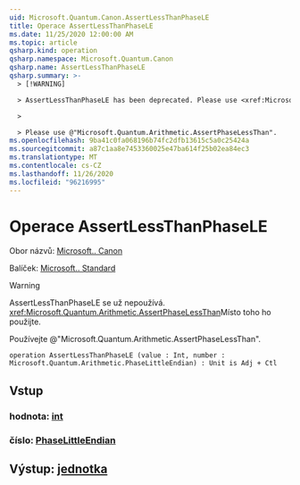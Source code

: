 ```yaml
---
uid: Microsoft.Quantum.Canon.AssertLessThanPhaseLE
title: Operace AssertLessThanPhaseLE
ms.date: 11/25/2020 12:00:00 AM
ms.topic: article
qsharp.kind: operation
qsharp.namespace: Microsoft.Quantum.Canon
qsharp.name: AssertLessThanPhaseLE
qsharp.summary: >-
  > [!WARNING]

  > AssertLessThanPhaseLE has been deprecated. Please use <xref:Microsoft.Quantum.Arithmetic.AssertPhaseLessThan> instead.

  >

  > Please use @"Microsoft.Quantum.Arithmetic.AssertPhaseLessThan".
ms.openlocfilehash: 9ba41c0fa068196b74fc2dfb13615c5a0c25424a
ms.sourcegitcommit: a87c1aa8e7453360025e47ba614f25b02ea84ec3
ms.translationtype: MT
ms.contentlocale: cs-CZ
ms.lasthandoff: 11/26/2020
ms.locfileid: "96216995"
---
```

# <a name="assertlessthanphasele-operation"></a>Operace AssertLessThanPhaseLE

Obor názvů: [Microsoft.. Canon](xref:Microsoft.Quantum.Canon)

Balíček: [Microsoft.. Standard](https://nuget.org/packages/Microsoft.Quantum.Standard)


> [!WARNING]
> AssertLessThanPhaseLE se už nepoužívá. <xref:Microsoft.Quantum.Arithmetic.AssertPhaseLessThan>Místo toho ho použijte.
>
> Používejte @"Microsoft.Quantum.Arithmetic.AssertPhaseLessThan".



```qsharp
operation AssertLessThanPhaseLE (value : Int, number : Microsoft.Quantum.Arithmetic.PhaseLittleEndian) : Unit is Adj + Ctl
```


## <a name="input"></a>Vstup

### <a name="value--int"></a>hodnota: [int](xref:microsoft.quantum.lang-ref.int)




### <a name="number--phaselittleendian"></a>číslo: [PhaseLittleEndian](xref:Microsoft.Quantum.Arithmetic.PhaseLittleEndian)





## <a name="output--unit"></a>Výstup: [jednotka](xref:microsoft.quantum.lang-ref.unit)


